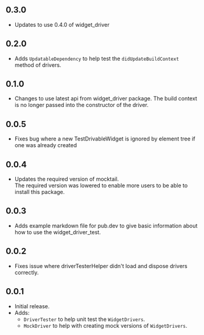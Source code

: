 ## 0.3.0

* Updates to use 0.4.0 of widget_driver

## 0.2.0

* Adds `UpdatableDependency` to help test the `didUpdateBuildContext` method of drivers.

## 0.1.0

* Changes to use latest api from widget_driver package. The build context is no longer passed into the constructor of the driver.

## 0.0.5

* Fixes bug where a new TestDrivableWidget is ignored by element tree if one was already created

## 0.0.4

* Updates the required version of mocktail.  
The required version was lowered to enable more users to be able to install this package.

## 0.0.3

* Adds example markdown file for pub.dev to give basic information about how to use the widget_driver_test.

## 0.0.2

* Fixes issue where driverTesterHelper didn't load and dispose drivers correctly.

## 0.0.1

* Initial release.
* Adds:
  * `DriverTester` to help unit test the `WidgetDrivers`.
  * `MockDriver` to help with creating mock versions of `WidgetDrivers`.
